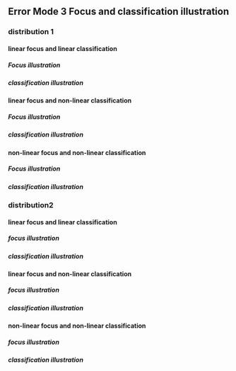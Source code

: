 ## Error Mode 3 Focus and classification illustration

### distribution 1

#### linear focus and linear classification


##### Focus illustration

##### classification illustration


#### linear focus and non-linear classification


##### Focus illustration

##### classification illustration


#### non-linear focus and non-linear classification

##### Focus illustration

##### classification illustration


### distribution2

#### linear focus and linear classification

##### focus illustration


##### classification illustration



#### linear focus and non-linear classification

##### focus illustration


##### classification illustration


#### non-linear focus and non-linear classification

##### focus illustration


##### classification illustration





